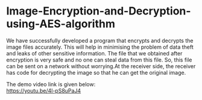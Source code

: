 # Image-Encryption-and-Decryption-using-AES-algorithm
We have successfully developed a program that encrypts and decrypts the image files accurately. This will help in minimising the problem of data theft and leaks of other sensitive information. The file that we obtained after encryption is very safe and no one can steal data from this file. So, this file can be sent on a network without worrying.At the receiver side, the receiver has code for decrypting the image so that he can get the original image.

The demo video link is given below:\
https://youtu.be/4l-pS8uPaJ4
